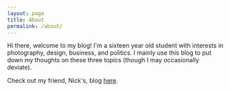 ```yaml
---
layout: page
title: About
permalink: /about/
---
```


Hi there, welcome to my blog! I'm a sixteen year old student with interests in photography, design, business, and politics. I mainly use this blog to put down my thoughts on these three topics (though I may occasionally deviate).

Check out my friend, Nick's, blog [here](http://blog.nermolov.com).
